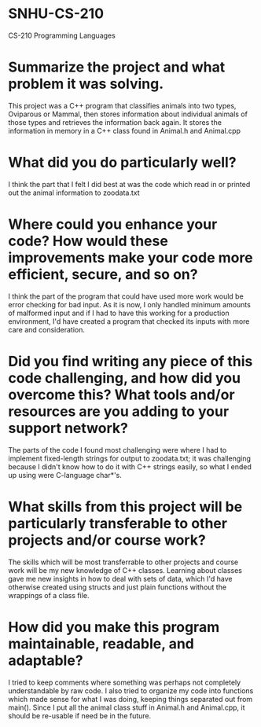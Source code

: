 # SNHU-CS-210
CS-210 Programming Languages

# Summarize the project and what problem it was solving.
This project was a C++ program that classifies animals into two types, Oviparous or Mammal, then stores information about individual animals of those types and retrieves the information back again. It stores the information in memory in a C++ class found in Animal.h and Animal.cpp

# What did you do particularly well?
I think the part that I felt I did best at was the code which read in or printed out the animal information to zoodata.txt

# Where could you enhance your code? How would these improvements make your code more efficient, secure, and so on?
I think the part of the program that could have used more work would be error checking for bad input. As it is now, I only handled minimum amounts of malformed input and if I had to have this working for a production environment, I'd have created a program that checked its inputs with more care and consideration.

# Did you find writing any piece of this code challenging, and how did you overcome this? What tools and/or resources are you adding to your support network?
The parts of the code I found most challenging were where I had to implement fixed-length strings for output to zoodata.txt; it was challenging because I didn't know how to do it with C++ strings easily, so what I ended up using were C-language char*'s.

# What skills from this project will be particularly transferable to other projects and/or course work?
The skills which will be most transferrable to other projects and course work will be my new knowledge of C++ classes. Learning about classes gave me new insights in how to deal with sets of data, which I'd have otherwise created using structs and just plain functions without the wrappings of a class file.

# How did you make this program maintainable, readable, and adaptable?
I tried to keep comments where something was perhaps not completely understandable by raw code. I also tried to organize my code into functions which made sense for what I was doing, keeping things separated out from main(). Since I put all the animal class stuff in Animal.h and Animal.cpp, it should be re-usable if need be in the future.
